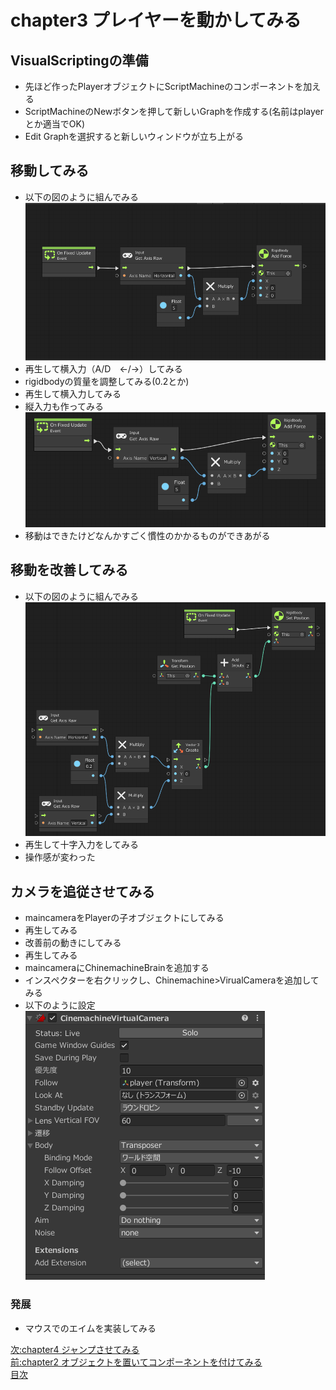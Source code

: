 # chapter3 プレイヤーを動かしてみる
## VisualScriptingの準備  
- 先ほど作ったPlayerオブジェクトにScriptMachineのコンポーネントを加える
- ScriptMachineのNewボタンを押して新しいGraphを作成する(名前はplayerとか適当でOK)
- Edit Graphを選択すると新しいウィンドウが立ち上がる

## 移動してみる
- 以下の図のように組んでみる
![flow1](https://github.com/Naja-Naja/Unity_Handson/blob/main/Handson/flow1.png)
- 再生して横入力（A/D　←/→）してみる
- rigidbodyの質量を調整してみる(0.2とか)
- 再生して横入力してみる
- 縦入力も作ってみる  
![flow1](https://github.com/Naja-Naja/Unity_Handson/blob/main/Handson/flow2.png)
- 移動はできたけどなんかすごく慣性のかかるものができあがる

## 移動を改善してみる
- 以下の図のように組んでみる
![flow1](https://github.com/Naja-Naja/Unity_Handson/blob/main/Handson/flow3.png)
- 再生して十字入力をしてみる
- 操作感が変わった

## カメラを追従させてみる
- maincameraをPlayerの子オブジェクトにしてみる
- 再生してみる
- 改善前の動きにしてみる
- 再生してみる
- maincameraにChinemachineBrainを追加する
- インスペクターを右クリックし、Chinemachine>VirualCameraを追加してみる
- 以下のように設定  
![flow1](https://github.com/Naja-Naja/Unity_Handson/blob/main/Handson/chinemachine.png)  


### 発展
- マウスでのエイムを実装してみる


[次:chapter4 ジャンプさせてみる](https://github.com/Naja-Naja/Unity_Handson/blob/main/Handson/chapter4.md)  
[前:chapter2 オブジェクトを置いてコンポーネントを付けてみる](https://github.com/Naja-Naja/Unity_Handson/blob/main/Handson/chapter2.md)   
[目次](https://github.com/Naja-Naja/Unity_Handson) 
